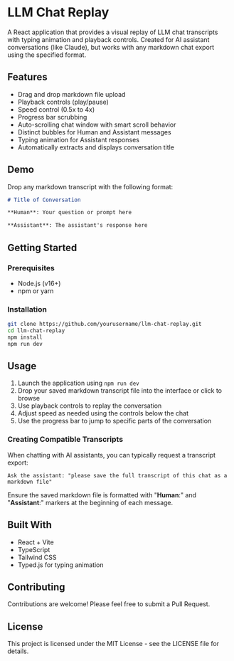 # LLM Chat Replay

A React application that provides a visual replay of LLM chat transcripts with typing animation and playback controls. Created for AI assistant conversations (like Claude), but works with any markdown chat export using the specified format.

## Features

- Drag and drop markdown file upload
- Playback controls (play/pause)
- Speed control (0.5x to 4x)
- Progress bar scrubbing
- Auto-scrolling chat window with smart scroll behavior
- Distinct bubbles for Human and Assistant messages
- Typing animation for Assistant responses
- Automatically extracts and displays conversation title

## Demo

Drop any markdown transcript with the following format:

```markdown
# Title of Conversation

**Human**: Your question or prompt here

**Assistant**: The assistant's response here
```

## Getting Started

### Prerequisites

- Node.js (v16+)
- npm or yarn

### Installation

```bash
git clone https://github.com/yourusername/llm-chat-replay.git
cd llm-chat-replay
npm install
npm run dev
```

## Usage

1. Launch the application using `npm run dev`
2. Drop your saved markdown transcript file into the interface or click to browse
3. Use playback controls to replay the conversation
4. Adjust speed as needed using the controls below the chat
5. Use the progress bar to jump to specific parts of the conversation

### Creating Compatible Transcripts

When chatting with AI assistants, you can typically request a transcript export:

```
Ask the assistant: "please save the full transcript of this chat as a markdown file"
```

Ensure the saved markdown file is formatted with "**Human**:" and "**Assistant**:" markers at the beginning of each message.

## Built With

- React + Vite
- TypeScript
- Tailwind CSS
- Typed.js for typing animation

## Contributing

Contributions are welcome! Please feel free to submit a Pull Request.

## License

This project is licensed under the MIT License - see the LICENSE file for details.
